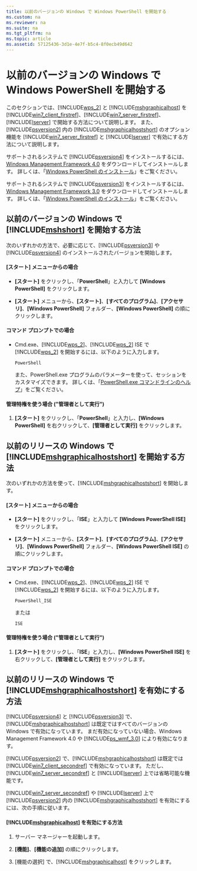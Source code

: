 ```yaml
---
title: 以前のバージョンの Windows で Windows PowerShell を開始する
ms.custom: na
ms.reviewer: na
ms.suite: na
ms.tgt_pltfrm: na
ms.topic: article
ms.assetid: 57125436-3d1e-4e7f-b5c4-8f0ecb49d642
---
```

# 以前のバージョンの Windows で Windows PowerShell を開始する
このセクションでは、[!INCLUDE[wps_2](../Token/wps_2_md.md)] と [!INCLUDE[mshgraphicalhost](../Token/mshgraphicalhost_md.md)] を [!INCLUDE[win7_client_firstref](../Token/win7_client_firstref_md.md)]、[!INCLUDE[win7_server_firstref](../Token/win7_server_firstref_md.md)]、[!INCLUDE[lserver](../Token/lserver_md.md)] で開始する方法について説明します。 また、[!INCLUDE[psversion2](../Token/psversion2_md.md)] 内の [!INCLUDE[mshgraphicalhostshort](../Token/mshgraphicalhostshort_md.md)] のオプション機能を [!INCLUDE[win7_server_firstref](../Token/win7_server_firstref_md.md)] と [!INCLUDE[lserver](../Token/lserver_md.md)] で有効にする方法について説明します。

サポートされるシステムで [!INCLUDE[psversion4](../Token/psversion4_md.md)] をインストールするには、[Windows Management Framework 4.0](http://go.microsoft.com/fwlink/?LinkID=293881) をダウンロードしてインストールします。 詳しくは、「[Windows PowerShell のインストール](../Topic/Installing-Windows-PowerShell.md)」をご覧ください。

サポートされるシステムで [!INCLUDE[psversion3](../Token/psversion3_md.md)] をインストールするには、[Windows Management Framework 3.0](http://go.microsoft.com/fwlink/?LinkID=240290) をダウンロードしてインストールします。 詳しくは、「[Windows PowerShell のインストール](../Topic/Installing-Windows-PowerShell.md)」をご覧ください。

## 以前のバージョンの Windows で [!INCLUDE[mshshort](../Token/mshshort_md.md)] を開始する方法
次のいずれかの方法で、必要に応じて、[!INCLUDE[psversion3](../Token/psversion3_md.md)] や [!INCLUDE[psversion4](../Token/psversion4_md.md)] のインストールされたバージョンを開始します。

#### [スタート] メニューからの場合

-   **[スタート]** をクリックし、「**PowerShell**」と入力して **[Windows PowerShell]** をクリックします。

-   **[スタート]** メニューから、**[スタート]**、**[すべてのプログラム]**、**[アクセサリ]**、**[Windows PowerShell]** フォルダー、**[Windows PowerShell]** の順にクリックします。

#### コマンド プロンプトでの場合

-   Cmd.exe、[!INCLUDE[wps_2](../Token/wps_2_md.md)]、[!INCLUDE[wps_2](../Token/wps_2_md.md)] ISE で [!INCLUDE[wps_2](../Token/wps_2_md.md)] を開始するには、以下のように入力します。

    ```
    PowerShell
    ```

    また、PowerShell.exe プログラムのパラメーターを使って、セッションをカスタマイズできます。 詳しくは、「[PowerShell.exe コマンドラインのヘルプ](../Topic/PowerShell.exe-Command-Line-Help.md)」をご覧ください。

#### 管理特権を使う場合 ("管理者として実行")

1.  **[スタート]** をクリックし、「**PowerShell**」と入力し、**[Windows PowerShell]** を右クリックして、**[管理者として実行]** をクリックします。

## 以前のリリースの Windows で [!INCLUDE[mshgraphicalhostshort](../Token/mshgraphicalhostshort_md.md)] を開始する方法
次のいずれかの方法を使って、[!INCLUDE[mshgraphicalhostshort](../Token/mshgraphicalhostshort_md.md)] を開始します。

#### [スタート] メニューからの場合

-   **[スタート]** をクリックし、「**ISE**」と入力して **[Windows PowerShell ISE]** をクリックします。

-   **[スタート]** メニューから、**[スタート]**、**[すべてのプログラム]**、**[アクセサリ]**、**[Windows PowerShell]** フォルダー、**[Windows PowerShell ISE]** の順にクリックします。

#### コマンド プロンプトでの場合

-   Cmd.exe、[!INCLUDE[wps_2](../Token/wps_2_md.md)]、[!INCLUDE[wps_2](../Token/wps_2_md.md)] ISE で [!INCLUDE[wps_2](../Token/wps_2_md.md)] を開始するには、以下のように入力します。

    ```
    PowerShell_ISE
    ```

    または

    ```
    ISE
    ```

#### 管理特権を使う場合 ("管理者として実行")

1.  **[スタート]** をクリックし、「**ISE**」と入力し、**[Windows PowerShell ISE]** を右クリックして、**[管理者として実行]** をクリックします。

## 以前のリリースの Windows で [!INCLUDE[mshgraphicalhostshort](../Token/mshgraphicalhostshort_md.md)] を有効にする方法
[!INCLUDE[psversion4](../Token/psversion4_md.md)] と [!INCLUDE[psversion3](../Token/psversion3_md.md)] で、[!INCLUDE[mshgraphicalhostshort](../Token/mshgraphicalhostshort_md.md)] は既定ではすべてのバージョンの Windows で有効になっています。 まだ有効になっていない場合、Windows Management Framework 4.0 や [!INCLUDE[ps_wmf_3.0](../Token/ps_wmf_3.0_md.md)] により有効になります。

[!INCLUDE[psversion2](../Token/psversion2_md.md)] で、[!INCLUDE[mshgraphicalhostshort](../Token/mshgraphicalhostshort_md.md)] は既定では [!INCLUDE[win7_client_secondref](../Token/win7_client_secondref_md.md)] で有効になっています。 ただし、[!INCLUDE[win7_server_secondref](../Token/win7_server_secondref_md.md)] と [!INCLUDE[lserver](../Token/lserver_md.md)] 上では省略可能な機能です。

[!INCLUDE[win7_server_secondref](../Token/win7_server_secondref_md.md)] や [!INCLUDE[lserver](../Token/lserver_md.md)] 上で [!INCLUDE[psversion2](../Token/psversion2_md.md)] 内の [!INCLUDE[mshgraphicalhostshort](../Token/mshgraphicalhostshort_md.md)] を有効にするには、次の手順に従います。

#### [!INCLUDE[mshgraphicalhost](../Token/mshgraphicalhost_md.md)] を有効にする方法

1.  サーバー マネージャーを起動します。

2.  **[機能]**、**[機能の追加]** の順にクリックします。

3.  [機能の選択] で、[!INCLUDE[mshgraphicalhost](../Token/mshgraphicalhost_md.md)] をクリックします。



<!--HONumber=Apr16_HO1-->


